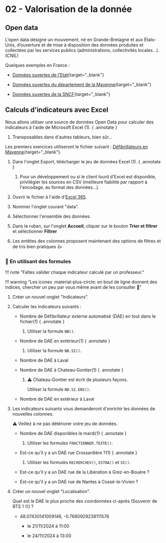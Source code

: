 # 02 - Valorisation de la donnée

## Open data

L’open data désigne un mouvement, né en Grande-Bretagne et aux États-Unis, d’ouverture et de mise à disposition des données produites et collectées par les services publics (administrations, collectivités locales...). *(CNIL)*

Quelques exemples en France :

+   [Données ouvertes de l'Etat](https://www.data.gouv.fr/fr/){target="_blank"}

+   [Données ouvertes du département de la Mayenne](https://data.lamayenne.fr/){target="_blank"}

+   [Données ouvertes de la SNCF](https://ressources.data.sncf.com/){target="_blank"}

## Calculs d'indicateurs avec Excel

Nous allons utiliser une source de données Open Data pour calculer des indicateurs à l'aide de Microsoft Excel (1).
{ .annotate }

1.  Transposables dans d'autres tableurs, bien sûr...

Les premiers exercices utiliseront le fichier suivant : [Défibrillateurs en Mayenne](https://data.lamayenne.fr/explore/dataset/225300011_geodae_defibrillateurs_mayenne/information/){target="_blank"}.

1.  Dans l'onglet Export, télécharger le jeu de données Excel (1).
    { .annotate }

    1.  Pour un développement ou si le client lourd d'Excel est disponible, privilégier les sources en CSV (meilleure fiabilité par rapport à l'encodage, au format des données...).  

2.  Ouvrir le fichier à l'aide d'[Excel 365](https://www.microsoft365.com/launch/excel).

3.  Nommer l'onglet courant "data".

4.  Sélectionner l'ensemble des données.

5.  Dans le ruban, sur l'onglet **Accueil**, cliquer sur le bouton **Trier et filtrer** et sélectionner **Filtrer**

6.  Les entêtes des colonnes proposent maintenant des options de filtres et de tris bien pratiques 👍 

### 🧮 En utilisant des formules

!!! note "Faîtes valider chaque indicateur calculé par un professeur."

!!! warning "Les icones :material-plus-circle: en bout de ligne donnent des indices, chercher un peu par vous même avant de les consulter 🙈"

1.  Créer un nouvel onglet "Indicateurs".

2.  Calculer les indicateurs suivants :

    +   Nombre de Défibrillateur externe automatisé (DAE) en tout dans le fichier(1)
        { .annotate }
        1.  Utiliser la formule `NB()`.

    +   Nombre de DAE en extérieur(1)
        { .annotate }
        1.  Utiliser la formule `NB.SI()`.
    
    +   Nombre de DAE à Laval
    
    +   Nombre de DAE à Chateau-Gontier(1)
        { .annotate }
        1.  ⚠️ Chateau-Gontier est écrit de plusieurs façons. 
            
            Utiliser la formule `NB.SI.ENS()`.
    
    +   Nombre de DAE en extérieur à Laval

3.  Les indicateurs suivants vous demanderont d'*enrichir* les données de nouvelles colonnes. 

    ⚠️ Veillez à ne pas détériorer votre jeu de données.

    +   Nombre de DAE disponibles le mardi(1)
        { .annotate }
        1.  Utiliser les formules `FRACTIONNER.TEXTE()`.

    +   Est-ce qu'il y a un DAE rue Crossardière ?(1)
        { .annotate }
        1.  Utiliser les formules `RECHERCHEV()`, `ESTNA()` et `SI()`.

    +   Est-ce qu'il y a un DAE rue de la Libération à Grez-en-Bouère ?

    +   Est-ce qu'il y a un DAE rue de Nantes à Cossé-le-Vivien ?

4.  Créer un nouvel onglet "Localisation".

    Quel est le DAE le plus proche des coordonnées ci-après (Souvenir de BTS 1 ⏰) ?

    +   48.07430141009146, -0.7680929238111576

        +   le 21/11/2024 à 11:00

        +   le 24/11/2024 à 13:00